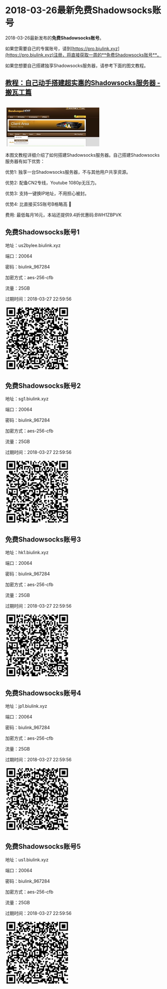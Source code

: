 # 2018-03-26最新**免费Shadowsocks账号**

2018-03-26最新发布的**免费Shadowsocks账号**。

如果您需要自己的专属账号，请到[https://pro.biulink.xyz](https://pro.biulink.xyz)注册，将直接获取一周的**免费Shadowsocks账号**。

如果您想要自己搭建独享Shadowsocks服务器，请参考下面的图文教程。

## [教程：自己动手搭建超实惠的Shadowsocks服务器 - 搬瓦工篇](https://github.com/Biulink/ShadowsocksTutorials/blob/master/%E6%95%99%E6%82%A8%E8%87%AA%E5%B7%B1%E5%8A%A8%E6%89%8B%E6%90%AD%E5%BB%BA%E8%B6%85%E5%AE%9E%E6%83%A0%E7%9A%84Shadowsocks%E6%9C%8D%E5%8A%A1%E5%99%A8%20-%20%E6%90%AC%E7%93%A6%E5%B7%A5%E7%AF%87.md)
    
  ![免费Shadowsocks账号](../bandwagon/WechatIMG23_small.jpeg)
  
  本图文教程详细介绍了如何搭建Shadowsocks服务器。自己搭建Shadowsocks服务器有如下优势：

  优势1: 独享一台Shadowsocks服务器，不与其他用户共享资源。

  优势2: 配备CN2专线，Youtube 1080p无压力。

  优势3: 支持一键换IP地址，不用担心被封。

  优势4: 比直接买SS账号B格略高 🙂

  费用: 最低每月16元，本站还提供9.4折优惠码:BWH1ZBPVK  
## 免费Shadowsocks账号1

地址：us2bylee.biulink.xyz

端口：20064

密码：biulink_967284

加密方式：aes-256-cfb

流量：25GB

过期时间：2018-03-27 22:59:56

![免费Shadowsocks账号](../qrcode/ffb94417-ade7-47de-a70a-c53f7eaac2ca.png)

## 免费Shadowsocks账号2

地址：sg1.biulink.xyz

端口：20064

密码：biulink_967284

加密方式：aes-256-cfb

流量：25GB

过期时间：2018-03-27 22:59:56

![免费Shadowsocks账号](../qrcode/ac348080-3d76-481f-a5c6-820e0552ce74.png)

## 免费Shadowsocks账号3

地址：hk1.biulink.xyz

端口：20064

密码：biulink_967284

加密方式：aes-256-cfb

流量：25GB

过期时间：2018-03-27 22:59:56

![免费Shadowsocks账号](../qrcode/6b0cd5c6-3856-4a96-8b03-32f492411d58.png)

## 免费Shadowsocks账号4

地址：jp1.biulink.xyz

端口：20064

密码：biulink_967284

加密方式：aes-256-cfb

流量：25GB

过期时间：2018-03-27 22:59:56

![免费Shadowsocks账号](../qrcode/8161b8d4-0aee-47c8-8654-00e331909437.png)

## 免费Shadowsocks账号5

地址：us1.biulink.xyz

端口：20064

密码：biulink_967284

加密方式：aes-256-cfb

流量：25GB

过期时间：2018-03-27 22:59:56

![免费Shadowsocks账号](../qrcode/0e6c53c9-38b2-4a27-98f8-3210385b9a62.png)

